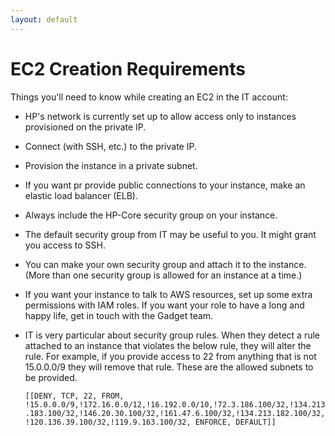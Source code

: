 ```yaml
---
layout: default
---
```

# EC2 Creation Requirements

Things you'll need to know while creating an EC2 in the IT account:

* HP's network is currently set up to allow access only to instances provisioned on the private IP.
* Connect (with SSH, etc.) to the private IP.
* Provision the instance in a private subnet.
* If you want pr provide public connections to your instance, make an elastic load balancer (ELB).
* Always include the HP-Core security group on your instance.
* The default security group from IT may be useful to you. It might grant you access to SSH.
* You can make your own security group and attach it to the instance. (More than one security group is allowed for an instance at a time.)
* If you want your instance to talk to AWS resources, set up some extra permissions with IAM roles. If you want your role to have a long and happy life, get in touch with the Gadget team.
* IT is very particular about security group rules. When they detect a rule attached to an instance that violates the below rule, they will alter the rule.  For example, if you provide access to 22 from anything that is not 15.0.0.0/9 they will remove that rule.
    These are the allowed subnets to be provided.

    ```[[DENY, TCP, 22, FROM, !15.0.0.0/9,!172.16.0.0/12,!16.192.0.0/10,!72.3.186.100/32,!134.213.183.100/32,!146.20.30.100/32,!161.47.6.100/32,!134.213.182.100/32,!120.136.39.100/32,!119.9.163.100/32, ENFORCE, DEFAULT]]```
